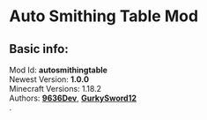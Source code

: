 # Auto Smithing Table Mod

## Basic info:
Mod Id: **autosmithingtable** \
Newest Version: **1.0.0** \
Minecraft Versions: 1.18.2 \
Authors: [**9636Dev**](https://github.com/hw9636), [**GurkySword12**](https://github.com/gurkysword12) \
.
